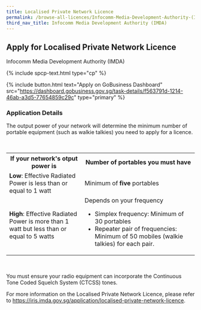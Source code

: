 ```yaml
---
title: Localised Private Network Licence
permalink: /browse-all-licences/Infocomm-Media-Development-Authority-(IMDA)/Localised-Private-Network-Licence
third_nav_title: Infocomm Media Development Authority (IMDA)
---
```


## Apply for Localised Private Network Licence

Infocomm Media Development Authority (IMDA)

{% include spcp-text.html type="cp" %}

{% include button.html text="Apply on GoBusiness Dashboard" src="https://dashboard.gobusiness.gov.sg/task-details/f563791d-1214-46ab-a3d5-77654859c29c" type="primary" %}

<H3>Application Details</H3>

<p>The output power of your network will determine the minimum number of portable equipment (such as walkie talkies) you need to apply for a licence.</p>
<br>
<table>
<tr>
<th style="width:40%">If your network's otput power is</th>
<th>Number of portables you must have</th>
</tr>
<tr>
<td><b>Low</b>: Effective Radiated Power is less than or equal to 1 watt</td>
<td>Minimum of <b>five</b> portables</td>
</tr>
<tr>
<td><b>High</b>: Effective Radiated Power is more than 1 watt but less than or equal to 5 watts</td>
<td>Depends on your frequency
<ul>
<li>Simplex frequency: Minimum of 30 portables</li>
<li>Repeater pair of frequencies: Minimum of 50 mobiles (walkie talkies) for each pair.</li>
</ul> 
</td>
</tr>
</table> 
<br>
<p>You must ensure your radio equipment can incorporate the Continuous Tone Coded Squelch System (CTCSS) tones.</p>
<p>For more information on the Localised Private Network Licence, please refer to <a href="https://iris.imda.gov.sg/application/localised-private-network-licence">https://iris.imda.gov.sg/application/localised-private-network-licence</a>.</p>